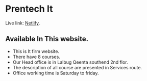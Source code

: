 # Prentech It

Live link: [Netlify](https://serene-banach-af5df6.netlify.app/contact).

## Available In This website.

* This is It firm website.
* There have 8 courses.
* Our Head office is in Lalbug Qeenta southend 2nd flor.
* The description of all course are presented in Services route.
* Office working time is Saturday to friday.
